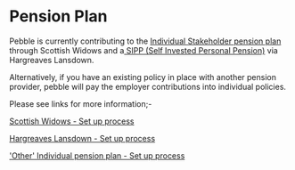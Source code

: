 # Pension Plan

Pebble is currently contributing to the [Individual Stakeholder pension plan](https://sites.google.com/a/pebblecode.com/wiki/archived/benefits/individual-stakeholder-pension-plan) through Scottish Widows and a[ SIPP (Self Invested Personal Pension)](http://www.google.com/url?q=http%3A%2F%2Fwww.hl.co.uk%2Fpensions%2Fsipp&sa=D&sntz=1&usg=AFrqEzdUFYQanXmwPewTJ15dKlgZk4zjoA) via Hargreaves Lansdown.

Alternatively, if you have an existing policy in place with another pension provider, pebble will pay the employer contributions into individual policies.

Please see links for more information;-

[Scottish Widows - Set up process](https://sites.google.com/a/pebblecode.com/wiki/archived/benefits/pension-plan/scottish-widows---set-up-process)

[Hargreaves Lansdown - Set up process  
](https://sites.google.com/a/pebblecode.com/wiki/people/benefits/pension-plan/hargreaves-lansdown-set-up)

['Other' Individual pension plan - Set up process](https://sites.google.com/a/pebblecode.com/wiki/archived/benefits/pension-plan/other-individual-pension-plan---set-up-process)
